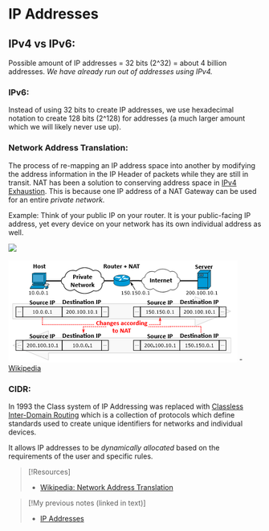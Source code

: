 # IP Addresses

## IPv4 vs IPv6:
Possible amount of IP addresses = 32 bits (2^32) = about 4 billion addresses. _We have already run out of addresses using IPv4._

### IPv6:
Instead of using 32 bits to create IP addresses, we use hexadecimal notation to create 128 bits (2^128) for addresses (a much larger amount which we will likely never use up).

### Network Address Translation:
The process of re-mapping an IP address space into another by modifying the address information in the IP Header of packets while they are still in transit. NAT has been a solution to conserving address space in [IPv4 Exhaustion](/networking/routing/CIDR.md). This is because one IP address of a NAT Gateway can be used for an entire _private network._

Example: Think of your public IP on your router. It is your public-facing IP address, yet every device on your network has its own individual address as well.

![](/nested-repos/PNPT-study-guide/PNPT-pics/IP-addresses-1.png)

![](/PNPT-pics/IP-addresses-1.png)
-[Wikipedia](https://en.wikipedia.org/wiki/Network_address_translation)

### CIDR:
In 1993 the Class system of IP Addressing was replaced with [Classless Inter-Domain Routing](/networking/routing/CIDR.md) which is a collection of protocols which define standards used to create unique identifiers for networks and individual devices.

It allows IP addresses to be _dynamically allocated_ based on the requirements of the user and specific rules.

> [!Resources]
> - [Wikipedia: Network Address Translation](https://en.wikipedia.org/wiki/Network_address_translation)

> [!My previous notes (linked in text)]
> - [IP Addresses](https://github.com/TrshPuppy/obsidian-notes/blob/main/networking/OSI/IP-addresses.md)


